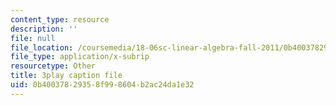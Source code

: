 ```yaml
---
content_type: resource
description: ''
file: null
file_location: /coursemedia/18-06sc-linear-algebra-fall-2011/0b40037829358f998604b2ac24da1e32_QuZL5IKpO_U.srt
file_type: application/x-subrip
resourcetype: Other
title: 3play caption file
uid: 0b400378-2935-8f99-8604-b2ac24da1e32
---
```

